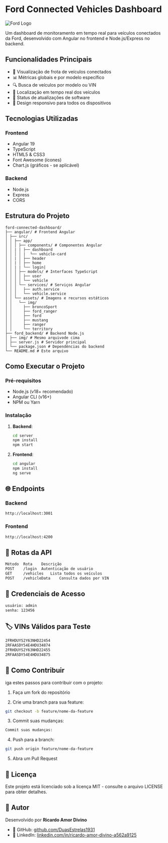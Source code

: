 # Ford Connected Vehicles Dashboard

![Ford Logo](https://upload.wikimedia.org/wikipedia/commons/thumb/3/3e/Ford_logo_flat.svg/800px-Ford_logo_flat.svg.png)

Um dashboard de monitoramento em tempo real para veículos conectados da Ford, desenvolvido com Angular no frontend e Node.js/Express no backend.

## Funcionalidades Principais

- 🚗 Visualização de frota de veículos conectados
- 📊 Métricas globais e por modelo específico
- 🔍 Busca de veículos por modelo ou VIN
- 📍 Localização em tempo real dos veículos
- 🔄 Status de atualizações de software
- 📱 Design responsivo para todos os dispositivos

## Tecnologias Utilizadas

### Frontend
- Angular 19
- TypeScript
- HTML5 & CSS3
- Font Awesome (ícones)
- Chart.js (gráficos - se aplicável)

### Backend
- Node.js
- Express
- CORS

## Estrutura do Projeto
```
ford-connected-dashboard/
├── angular/ # Frontend Angular
│ ├── src/
│ │ ├── app/
│ │ │ ├── components/ # Componentes Angular
│ │ | | ├── dashboard
│ │ │ │ |  └── vehicle-card  
│ │ | │ ├── header
│ │ | │ ├── home
│ │ | | └── login|   
│ │ │ ├── models/ # Interfaces TypeScript
│ │ │ │ ├── user
│ │ │ │ └── vehicle
│ │ │ └── services/ # Serviços Angular
│ │ │   ├── auth.service
│ │ │   └── vehicle.service 
│ │ └── assets/ # Imagens e recursos estáticos
│ │   └── img/  
│ │     ├── broncoSport
│ │     ├── ford_ranger
│ │     ├── ford
│ │     ├── mustang
│ │     ├── ranger
│ │     └── territory
├── ford_backend/ # Backend Node.js   
│ ├── img/ # Mesmo arquivode cima
│ ├── server.js # Servidor principal
│ └── package.json # Dependências do backend
└── README.md # Este arquivo
```

## Como Executar o Projeto

### Pré-requisitos
- Node.js (v18+ recomendado)
- Angular CLI (v16+)
- NPM ou Yarn

### Instalação

1. **Backend**:
   ```bash
   cd server
   npm install
   npm start
   ```
2. **Frontend**:
    ```bash
    cd angular
    npm install
    ng serve   
    ```
## 🌐 Endpoints

### Backend
```bash
http://localhost:3001
```
### Frontend
```bash
http://localhost:4200
```

## 🔌  Rotas da API
```bash
Método	Rota	Descrição
POST	/login	Autenticação de usuário
GET	    /vehicles	Lista todos os veículos
POST	/vehicleData	Consulta dados por VIN
```

## 🔑 Credenciais de Acesso
```bash
usuário: admin
senha: 123456
```

## 🏷️ VINs Válidos para Teste
```bash
2FRHDUYS2Y63NHD22454
2RFAASDY54E4HDU34874
2FRHDUYS2Y63NHD22455
2RFAASDY54E4HDU34875
```

## 🤝 Como Contribuir
iga estes passos para contribuir com o projeto:

1. Faça um fork do repositório

2. Crie uma branch para sua feature:
```bash
git checkout -b feature/nome-da-feature
```
3. Commit suas mudanças:
```bash
Commit suas mudanças:
```
4. Push para a branch:
```bash
git push origin feature/nome-da-feature
```
5. Abra um Pull Request

## 📜 Licença
Este projeto está licenciado sob a licença MIT - consulte o arquivo LICENSE para obter detalhes.

## 👤 Autor

Desenvolvido por **Ricardo Amor Divino**  
- 🔗 GitHub: [github.com/DuasEstrelas1931](https://github.com/DuasEstrelas1931)  
- 🔗 LinkedIn: [linkedin.com/in/ricardo-amor-divino-a562a9125](https://www.linkedin.com/in/ricardo-amor-divino-a562a9125)